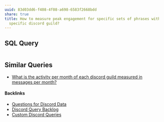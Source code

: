 ```yaml
---
uuid: 83d03dd6-f408-4f08-a698-6583f2668bdd
share: true
title: How to measure peak engagement for specific sets of phrases within a
  specific discord guild?
---
```

## SQL Query
``` SQL

```


## Similar Queries

* [What is the activity per month of each discord guild measured in messages per month?](/edb39918-b02f-4ee7-b2b2-d902c8370412)

#### Backlinks

* [Questions for Discord Data](/46abc67b-bbe7-4800-82f5-f08d4c457ef0)
* [Discord Query Backlog](/5e079c99-f189-4078-8330-da0ca4be0a3c)
* [Custom Discord Queries](/e6a11823-9bc7-43d8-9a1e-6fbd2e28c99f)